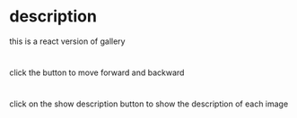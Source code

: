 # description
this is a react version of gallery
#
click the button to move forward and backward
#
click on the show description button to show the description of each image
